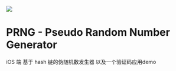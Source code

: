 ![](http://ww1.sinaimg.cn/large/a243ad6cjw1ezhszdvg72j21hc0u075n.jpg)
# PRNG - Pseudo Random Number Generator
iOS 端
基于 hash 链的伪随机数发生器
以及一个验证码应用demo
